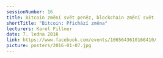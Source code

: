 ```yaml
---
sessionNumber: 16
title: Bitcoin změní svět peněz, blockchain změní svět
shortTitle: "Bitcoin: Přichází změna"
lecturers: Karel Fillner
date: 7. ledna 2016
link: https://www.facebook.com/events/1065643610166410/
picture: posters/2016-01-07.jpg
---
```

